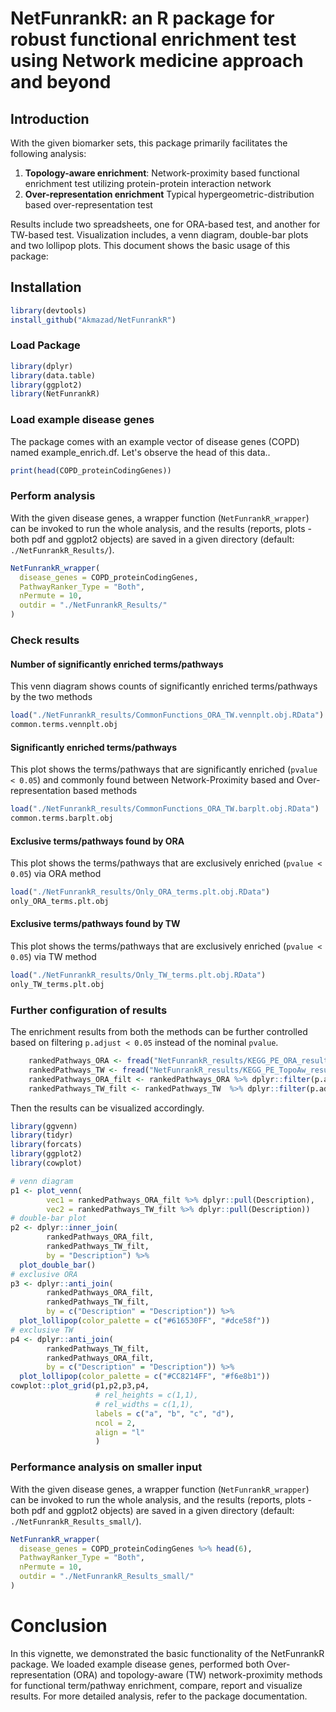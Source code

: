 # NetFunrankR: an R package for robust functional enrichment test using Network medicine approach and beyond

## Introduction
With the given biomarker sets, this package primarily facilitates the following analysis:
1. **Topology-aware enrichment**: Network-proximity based functional enrichment test utilizing protein-protein interaction network
2. **Over-representation enrichment** Typical hypergeometric-distribution based over-representation test 

Results include two spreadsheets, one for ORA-based test, and another for TW-based test. Visualization includes, a venn diagram, double-bar plots and two lollipop plots.
This document shows the basic usage of this package:

## Installation
```r
library(devtools)
install_github("Akmazad/NetFunrankR")
```

### Load Package 
```r
library(dplyr)
library(data.table)
library(ggplot2)
library(NetFunrankR)
```

### Load example disease genes
The package comes with an example vector of disease genes (COPD) named example_enrich.df. Let's observe the head of this data..

```r
print(head(COPD_proteinCodingGenes))
```


### Perform analysis
With the given disease genes, a wrapper function (`NetFunrankR_wrapper`) can be invoked to run the whole analysis, and the results (reports, plots - both pdf and ggplot2 objects) are saved in a given directory (default: `./NetFunrankR_Results/`).

```r
NetFunrankR_wrapper(
  disease_genes = COPD_proteinCodingGenes,
  PathwayRanker_Type = "Both",
  nPermute = 10,
  outdir = "./NetFunrankR_Results/"
)
```

### Check results
#### Number of significantly enriched terms/pathways
This venn diagram shows counts of significantly enriched terms/pathways by the two methods
```r
load("./NetFunrankR_results/CommonFunctions_ORA_TW.vennplt.obj.RData")
common.terms.vennplt.obj
```

#### Significantly enriched terms/pathways
This plot shows the terms/pathways that are significantly enriched (`pvalue < 0.05`) and commonly found between Network-Proximity based and Over-representation based methods
```r
load("./NetFunrankR_results/CommonFunctions_ORA_TW.barplt.obj.RData")
common.terms.barplt.obj
```

#### Exclusive terms/pathways found by ORA
This plot shows the terms/pathways that are exclusively enriched (`pvalue < 0.05`) via ORA method
```r
load("./NetFunrankR_results/Only_ORA_terms.plt.obj.RData")
only_ORA_terms.plt.obj
```

#### Exclusive terms/pathways found by TW
This plot shows the terms/pathways that are exclusively enriched (`pvalue < 0.05`) via TW method
```r
load("./NetFunrankR_results/Only_TW_terms.plt.obj.RData")
only_TW_terms.plt.obj
```
### Further configuration of results
The enrichment results from both the methods can be further controlled based on filtering `p.adjust < 0.05` instead of the nominal `pvalue`. 

```r
    rankedPathways_ORA <- fread("NetFunrankR_results/KEGG_PE_ORA_result.csv")
    rankedPathways_TW <- fread("NetFunrankR_results/KEGG_PE_TopoAw_result.csv")
    rankedPathways_ORA_filt <- rankedPathways_ORA %>% dplyr::filter(p.adjust < 0.05)
    rankedPathways_TW_filt <- rankedPathways_TW  %>% dplyr::filter(p.adjust < 0.05)
```

Then the results can be visualized accordingly.

```r
library(ggvenn)
library(tidyr)
library(forcats)
library(ggplot2)
library(cowplot)

# venn diagram
p1 <- plot_venn(
        vec1 = rankedPathways_ORA_filt %>% dplyr::pull(Description),
        vec2 = rankedPathways_TW_filt %>% dplyr::pull(Description))
# double-bar plot
p2 <- dplyr::inner_join(
        rankedPathways_ORA_filt,
        rankedPathways_TW_filt,
        by = "Description") %>%
  plot_double_bar()
# exclusive ORA 
p3 <- dplyr::anti_join(
        rankedPathways_ORA_filt,
        rankedPathways_TW_filt,
        by = c("Description" = "Description")) %>%
  plot_lollipop(color_palette = c("#616530FF", "#dce58f"))
# exclusive TW
p4 <- dplyr::anti_join(
        rankedPathways_TW_filt,
        rankedPathways_ORA_filt,
        by = c("Description" = "Description")) %>%
  plot_lollipop(color_palette = c("#CC8214FF", "#f6e8b1"))
cowplot::plot_grid(p1,p2,p3,p4,
                   # rel_heights = c(1,1),
                   # rel_widths = c(1,1), 
                   labels = c("a", "b", "c", "d"), 
                   ncol = 2,
                   align = "l"
                   )
```

### Performance analysis on smaller input
With the given disease genes, a wrapper function (`NetFunrankR_wrapper`) can be invoked to run the whole analysis, and the results (reports, plots - both pdf and ggplot2 objects) are saved in a given directory (default: `./NetFunrankR_Results_small/`).

```r
NetFunrankR_wrapper(
  disease_genes = COPD_proteinCodingGenes %>% head(6),
  PathwayRanker_Type = "Both",
  nPermute = 10,
  outdir = "./NetFunrankR_Results_small/"
)
```


# Conclusion
In this vignette, we demonstrated the basic functionality of the NetFunrankR package. We loaded example disease genes, performed both Over-representation (ORA) and topology-aware (TW) network-proximity methods for functional term/pathway enrichment, compare, report and visualize results. For more detailed analysis, refer to the package documentation.


